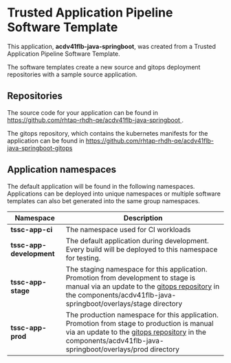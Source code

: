 # Trusted Application Pipeline Software Template

This application, **acdv41flb-java-springboot**, was created from a Trusted Application Pipeline Software Template.

The software templates create a new source and gitops deployment repositories with a sample source application. 

## Repositories

The source code for your application can be found in [https://github.com/rhtap-rhdh-qe/acdv41flb-java-springboot ](https://github.com/rhtap-rhdh-qe/acdv41flb-java-springboot ).
 
The gitops repository, which contains the kubernetes manifests for the application can be found in 
[https://github.com/rhtap-rhdh-qe/acdv41flb-java-springboot-gitops ](https://github.com/rhtap-rhdh-qe/acdv41flb-java-springboot-gitops ) 

## Application namespaces 

The default application will be found in the following namespaces. Applications can be deployed into unique namespaces or multiple software templates can also bet generated into the same group namespaces.  

|  Namespace   |  Description   |  
| -------- | -------- |
| **tssc-app-ci** | The namespace used for CI workloads |
| **tssc-app-development** | The default application during development. Every build will be deployed to this namespace for testing. |
| **tssc-app-stage** | The staging namespace for this application. Promotion from development to stage is manual via an update to the [gitops repository](https://github.com/rhtap-rhdh-qe/acdv41flb-java-springboot-gitops ) in the components/acdv41flb-java-springboot/overlays/stage directory |
| **tssc-app-prod** | The production namespace for this application. Promotion from stage to production is manual via an update to the [gitops repository](https://github.com/rhtap-rhdh-qe/acdv41flb-java-springboot-gitops ) in the components/acdv41flb-java-springboot/overlays/prod directory |